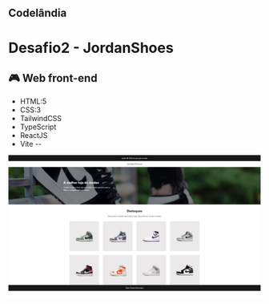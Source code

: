 
## Codelândia
# Desafio2 - JordanShoes

## 🎮 Web front-end
- HTML:5
- CSS:3
- TailwindCSS
- TypeScript
- ReactJS
- Vite
--

![preview](JordanShoes.fw.png)
